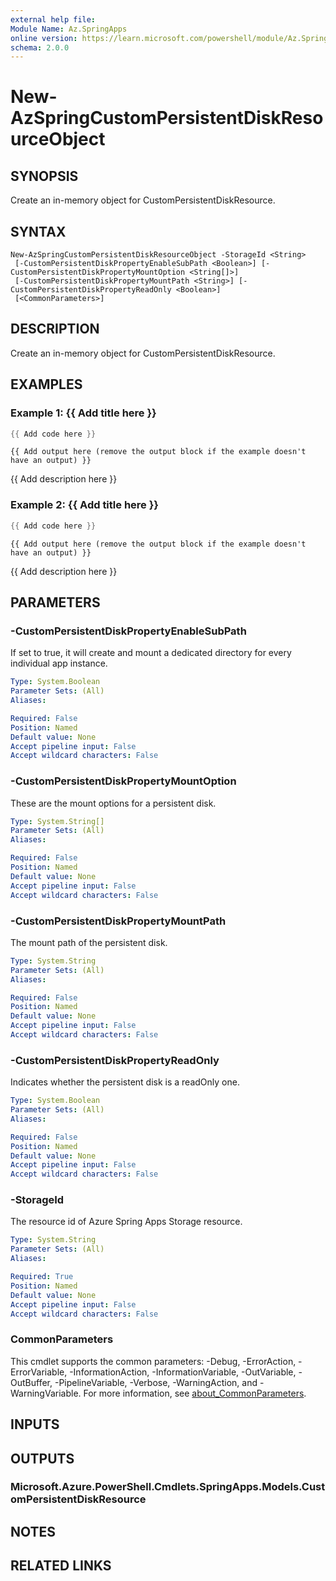 ```yaml
---
external help file:
Module Name: Az.SpringApps
online version: https://learn.microsoft.com/powershell/module/Az.SpringApps/new-azspringcustompersistentdiskresourceobject
schema: 2.0.0
---
```


# New-AzSpringCustomPersistentDiskResourceObject

## SYNOPSIS
Create an in-memory object for CustomPersistentDiskResource.

## SYNTAX

```
New-AzSpringCustomPersistentDiskResourceObject -StorageId <String>
 [-CustomPersistentDiskPropertyEnableSubPath <Boolean>] [-CustomPersistentDiskPropertyMountOption <String[]>]
 [-CustomPersistentDiskPropertyMountPath <String>] [-CustomPersistentDiskPropertyReadOnly <Boolean>]
 [<CommonParameters>]
```

## DESCRIPTION
Create an in-memory object for CustomPersistentDiskResource.

## EXAMPLES

### Example 1: {{ Add title here }}
```powershell
{{ Add code here }}
```

```output
{{ Add output here (remove the output block if the example doesn't have an output) }}
```

{{ Add description here }}

### Example 2: {{ Add title here }}
```powershell
{{ Add code here }}
```

```output
{{ Add output here (remove the output block if the example doesn't have an output) }}
```

{{ Add description here }}

## PARAMETERS

### -CustomPersistentDiskPropertyEnableSubPath
If set to true, it will create and mount a dedicated directory for every individual app instance.

```yaml
Type: System.Boolean
Parameter Sets: (All)
Aliases:

Required: False
Position: Named
Default value: None
Accept pipeline input: False
Accept wildcard characters: False
```

### -CustomPersistentDiskPropertyMountOption
These are the mount options for a persistent disk.

```yaml
Type: System.String[]
Parameter Sets: (All)
Aliases:

Required: False
Position: Named
Default value: None
Accept pipeline input: False
Accept wildcard characters: False
```

### -CustomPersistentDiskPropertyMountPath
The mount path of the persistent disk.

```yaml
Type: System.String
Parameter Sets: (All)
Aliases:

Required: False
Position: Named
Default value: None
Accept pipeline input: False
Accept wildcard characters: False
```

### -CustomPersistentDiskPropertyReadOnly
Indicates whether the persistent disk is a readOnly one.

```yaml
Type: System.Boolean
Parameter Sets: (All)
Aliases:

Required: False
Position: Named
Default value: None
Accept pipeline input: False
Accept wildcard characters: False
```

### -StorageId
The resource id of Azure Spring Apps Storage resource.

```yaml
Type: System.String
Parameter Sets: (All)
Aliases:

Required: True
Position: Named
Default value: None
Accept pipeline input: False
Accept wildcard characters: False
```

### CommonParameters
This cmdlet supports the common parameters: -Debug, -ErrorAction, -ErrorVariable, -InformationAction, -InformationVariable, -OutVariable, -OutBuffer, -PipelineVariable, -Verbose, -WarningAction, and -WarningVariable. For more information, see [about_CommonParameters](http://go.microsoft.com/fwlink/?LinkID=113216).

## INPUTS

## OUTPUTS

### Microsoft.Azure.PowerShell.Cmdlets.SpringApps.Models.CustomPersistentDiskResource

## NOTES

## RELATED LINKS

